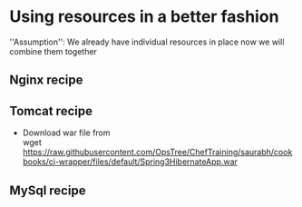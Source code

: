 # Using resources in a better fashion
''Assumption'': We already have individual resources in place now we will combine them together

## Nginx recipe 

## Tomcat recipe
* Download war file from  
  wget https://raw.githubusercontent.com/OpsTree/ChefTraining/saurabh/cookbooks/ci-wrapper/files/default/Spring3HibernateApp.war

## MySql recipe
